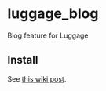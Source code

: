 # luggage_blog
Blog feature for Luggage

## Install
See [this wiki post](https://github.com/isubit/luggage_blog/wiki/Installation).
